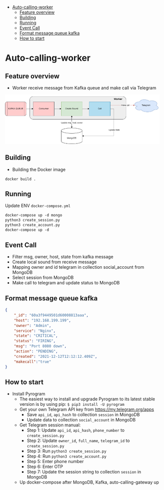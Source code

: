 - [Auto-calling-worker](#atuo-calling-worker)
  - [Feature overview](#feature-overview)
  - [Building](#building)
  - [Running](#running)
  - [Event Call](#event-call)
  - [Format message queue kafka](#format-message-queue-kafka)
  - [How to start](#how-to-start)

# Auto-calling-worker

## Feature overview

- Worker receive message from Kafka queue and make call via Telegram

![image](image/worker.png)

## Building

- Building the Docker image

```
docker build .
```

## Running

Update ENV ```docker-compose.yml```

```
docker-compose up -d mongo
python3 create_session.py
python3 create_account.py
docker-compose up -d
```

## Event Call

- Filter msg, owner, host, state from kafka message
- Create local sound from receive message
- Mapping owner and id telegram in collection social_account from MongoDB
- Select session from MongoDB
- Make call to telegram and update status to MongoDB

## Format message queue kafka

```json
{
    "_id": "60a3f9449501d60008813aaa",
    "host": "192.168.199.199",
    "owner": "Admin",
    "service": "Nginx",
    "state": "CRITICAL",
    "status": "FIRING",
    "msg": "Port 8080 down",
    "action": "PENDING",
    "created": "2021-12-12T12:12:12.409Z",
    "makecall":"true"
}
```

## How to start

- Install Pyrogram
  - The easiest way to install and upgrade Pyrogram to its latest stable version is by using pip:
    ```$ pip3 install -U pyrogram```
  - Get your own Telegram API key from <https://my.telegram.org/apps>
    - Save ```api_id```, ```api_hash``` to collection ```session``` in MongoDB
    - Update data to collection ```social_account``` in MongoDB
  - Get Telegram session manual:
    - Step 1: Update ```api_id```, ```api_hash```, ```phone_number``` to ```create_session.py```
    - Step 2: Update ```owner_id```, ```full_name```, ```telegram_id``` to ```create_session.py```
    - Step 3: Run ```python3 create_session.py```
    - Step 4: Run ```python3 create_account.py```
    - Step 5: Enter phone number
    - Step 6: Enter OTP
    - Step 7: Update the session string to collection ```session``` in MongoDB
  - Up docker-compose after MongoDB, Kafka, auto-calling-gateway up
